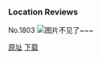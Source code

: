### Location Reviews
No.1803
![图片不见了~~~](https://imgs.xkcd.com/comics/location_reviews.png)

[原址](https://xkcd.com//1803) [下载](https://imgs.xkcd.com/comics/location_reviews.png)

